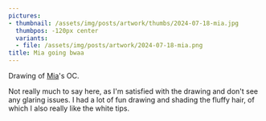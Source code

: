 ```yaml
---
pictures:
- thumbnail: /assets/img/posts/artwork/thumbs/2024-07-18-mia.jpg
  thumbpos: -120px center
  variants:
  - file: /assets/img/posts/artwork/2024-07-18-mia.png
title: Mia going bwaa
---
```

Drawing of [Mia](https://twitter.com/miaaaa2a)'s OC.

Not really much to say here, as I'm satisfied with the drawing and don't see any glaring issues.
I had a lot of fun drawing and shading the fluffy hair, of which I also really like the white tips.
